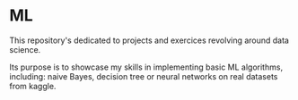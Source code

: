 # ML
This repository's dedicated to projects and exercices revolving around data science. 

Its purpose is to showcase my skills in implementing basic ML algorithms, including: naive Bayes, decision tree or neural networks on real datasets from kaggle. 



